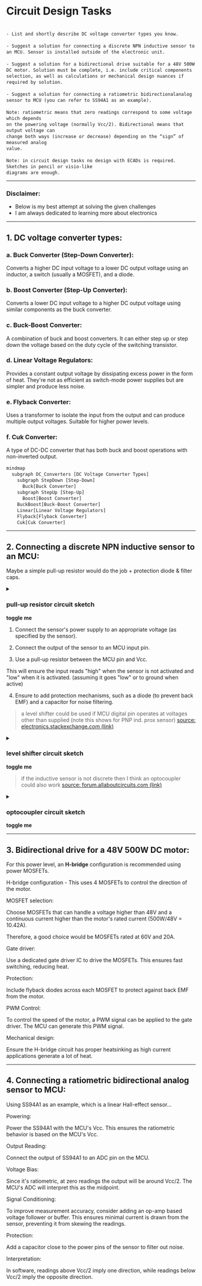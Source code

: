 # Circuit Design Tasks

```

- List and shortly describe DC voltage converter types you know.

- Suggest a solution for connecting a discrete NPN inductive sensor to an MCU. Sensor is installed outside of the electronic unit.

- Suggest a solution for a bidirectional drive suitable for a 48V 500W DC motor. Solution must be complete, i.e. include critical components selection, as well as calculations or mechanical design nuances if required by solution.

- Suggest a solution for connecting a ratiometric bidirectionalanalog sensor to MCU (you can refer to SS94A1 as an example).

Note: ratiometric means that zero readings correspond to some voltage which depends
on the powering voltage (normally Vcc/2). Bidirectional means that output voltage can
change both ways (increase or decrease) depending on the “sign” of measured analog
value.

Note: in circuit design tasks no design with ECADs is required. Sketches in pencil or visio-like
diagrams are enough.

```

---
### Disclaimer: 
- Below is my best attempt at solving the given challenges
- I am always dedicated to learning more about electronics

---

## 1. DC voltage converter types:

### a. Buck Converter (Step-Down Converter):
Converts a higher DC input voltage to a lower DC output voltage using an inductor, a switch (usually a MOSFET), and a diode.

### b. Boost Converter (Step-Up Converter):
Converts a lower DC input voltage to a higher DC output voltage using similar components as the buck converter.

### c. Buck-Boost Converter:
A combination of buck and boost converters. It can either step up or step down the voltage based on the duty cycle of the switching transistor.

### d. Linear Voltage Regulators:
Provides a constant output voltage by dissipating excess power in the form of heat. They're not as efficient as switch-mode power supplies but are simpler and produce less noise.

### e. Flyback Converter:
Uses a transformer to isolate the input from the output and can produce multiple output voltages. Suitable for higher power levels.

### f. Cuk Converter:
A type of DC-DC converter that has both buck and boost operations with non-inverted output.


```mermaid
mindmap
  subgraph DC_Converters [DC Voltage Converter Types]
    subgraph StepDown [Step-Down]
      Buck[Buck Converter]
    subgraph StepUp [Step-Up]
      Boost[Boost Converter]
    BuckBoost[Buck-Boost Converter]
    Linear[Linear Voltage Regulators]
    Flyback[Flyback Converter]
    Cuk[Cuk Converter]
```

---

## 2. Connecting a discrete NPN inductive sensor to an MCU:

Maybe a simple pull-up resistor would do the job + protection diode & filter caps.
<details><summary><h3>pull-up resistor circuit sketch</h3><b>toggle me</b></summary>

![pull up resistor](https://github.com/mbz4/Technical_Interview/blob/main/Circuit_Design_Task/pull_up.png)

</details>

1. Connect the sensor's power supply to an appropriate voltage (as specified by the sensor).

2. Connect the output of the sensor to an MCU input pin.

3. Use a pull-up resistor between the MCU pin and Vcc. 

This will ensure the input reads "high" when the sensor is not activated and "low" when it is activated.
(assuming it goes "low" or to ground when active)

4. Ensure to add protection mechanisms, such as a diode (to prevent back EMF) and a capacitor for noise filtering.


> a level shifter could be used if MCU digital pin operates at voltages other than supplied
(note this shows for PNP ind. prox sensor)
[source: electronics.stackexchange.com (link)](https://electronics.stackexchange.com/questions/101624/how-to-connect-a-inductive-proximity-sensor-switch-npn-dc6-36v-to-pic18f4550-5v)

<details><summary><h3>level shifter circuit sketch</h3><b>toggle me</b></summary>

![lvl shifter](https://github.com/mbz4/Technical_Interview/blob/main/Circuit_Design_Task/24V_PNP_lvl_shift_5to3_3VMCU.png)

</details>


> if the inductive sensor is not discrete then I think an optocoupler could also work
[source: forum.allaboutcircuits.com (link)](https://forum.allaboutcircuits.com/threads/inductance-proximity-sensor-output-conversion-to-3-3v-logic.160957/)

<details><summary><h3>optocoupler circuit sketch</h3><b>toggle me</b></summary>

![pull up resistor](https://github.com/mbz4/Technical_Interview/blob/main/Circuit_Design_Task/npn_opto_12V_to_5V_MCU.png)
</details>


---

## 3. Bidirectional drive for a 48V 500W DC motor:
For this power level, an <b>H-bridge</b> configuration is recommended using power MOSFETs.

H-bridge configuration - This uses 4 MOSFETs to control the direction of the motor.

MOSFET selection: 

Choose MOSFETs that can handle a voltage higher than 48V and a continuous current higher than the motor's rated current (500W/48V = 10.42A). 

Therefore, a good choice would be MOSFETs rated at 60V and 20A.

Gate driver: 

Use a dedicated gate driver IC to drive the MOSFETs. This ensures fast switching, reducing heat.

Protection: 

Include flyback diodes across each MOSFET to protect against back EMF from the motor.

PWM Control: 

To control the speed of the motor, a PWM signal can be applied to the gate driver. The MCU can generate this PWM signal.

Mechanical design: 

Ensure the H-bridge circuit has proper heatsinking as high current applications generate a lot of heat.

---

## 4. Connecting a ratiometric bidirectional analog sensor to MCU:

Using SS94A1 as an example, which is a linear Hall-effect sensor...

Powering: 

Power the SS94A1 with the MCU's Vcc. 
This ensures the ratiometric behavior is based on the MCU's Vcc.

Output Reading: 

Connect the output of SS94A1 to an ADC pin on the MCU.

Voltage Bias: 

Since it's ratiometric, at zero readings the output will be around Vcc/2. The MCU's ADC will interpret this as the midpoint.

Signal Conditioning: 

To improve measurement accuracy, consider adding an op-amp based voltage follower or buffer. This ensures minimal current is drawn from the sensor, preventing it from skewing the readings.

Protection: 

Add a capacitor close to the power pins of the sensor to filter out noise.

Interpretation: 

In software, readings above Vcc/2 imply one direction, while readings below Vcc/2 imply the opposite direction.